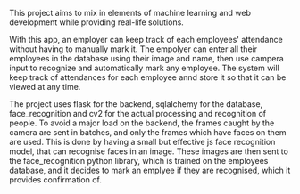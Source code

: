 This project aims to mix in elements of machine learning and web development while providing real-life solutions.

With this app, an employer can keep track of each employees' attendance without having to manually mark it. The empolyer can enter all their employees in the database
using their image and name, then use campera input to recognize and automatically mark any employee. The system will keep track of attendances for each employee annd store it 
so that it can be viewed at any time.

The project uses flask for the backend, sqlalchemy for the database, face_recognition and cv2 for the actual processing and recognition of people. To avoid a major load on the backend, 
the frames caught by the camera are sent in batches, and only the frames which have faces on them are used. This is done by having a small but effective js face recognition model, that can 
recognise faces in an image. These images are then sent to the face_recognition python library, which is trained on the employees database, and it decides to mark an emplyee if they are recognised, 
which it provides confirmation of.
